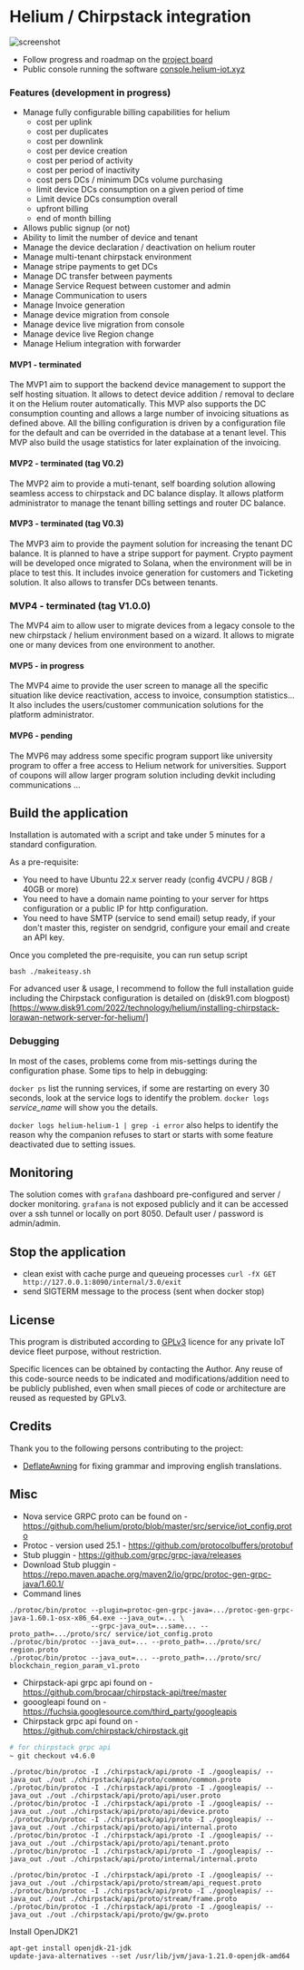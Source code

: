 # Helium / Chirpstack integration

![screenshot](homepage.png)

- Follow progress and roadmap on the [project board](https://github.com/users/disk91/projects/1/views/1)
- Public console running the software [console.helium-iot.xyz](https://console.helium-iot.xyz)

### Features (development in progress)

- Manage fully configurable billing capabilities for helium
    - cost per uplink
    - cost per duplicates
    - cost per downlink
    - cost per device creation
    - cost per period of activity
    - cost per period of inactivity
    - cost pers DCs / minimum DCs volume purchasing
    - limit device DCs consumption on a given period of time
    - Limit device DCs consumption overall
    - upfront billing
    - end of month billing
- Allows public signup (or not)
- Ability to limit the number of device and tenant
- Manage the device declaration / deactivation on helium router
- Manage multi-tenant chirpstack environment
- Manage stripe payments to get DCs
- Manage DC transfer between payments
- Manage Service Request between customer and admin
- Manage Communication to users
- Manage Invoice generation
- Manage device migration from console
- Manage device live migration from console
- Manage device live Region change
- Manage Helium integration with forwarder


#### MVP1 - terminated
The MVP1 aim to support the backend device management to support the self hosting situation. It allows to detect device 
addition / removal to declare it on the Helium router automatically. This MVP also supports the DC consumption counting
and allows a large number of invoicing situations as defined above. All the billing configuration is driven by a 
configuration file for the default and can be overrided in the database at a tenant level. This MVP also build the usage 
statistics for later explaination of the invoicing.

#### MVP2 - terminated (tag V0.2)
The MVP2 aim to provide a muti-tenant, self boarding solution allowing seamless access to chirpstack and DC balance display.
It allows platform administrator to manage the tenant billing settings and router DC balance.

#### MVP3 - terminated (tag V0.3)
The MVP3 aim to provide the payment solution for increasing the tenant DC balance. It is planned to have a stripe support
for payment. Crypto payment will be developed once migrated to Solana, when the environment will be in place to test this.
It includes invoice generation for customers and Ticketing solution. It also allows to transfer DCs between tenants.

### MVP4 - terminated (tag V1.0.0)
The MVP4 aim to allow user to migrate devices from a legacy console to the new chirpstack / helium environment based on a wizard.
It allows to migrate one or many devices from one environment to another.

#### MVP5 - in progress
The MVP4 aime to provide the user screen to manage all the specific situation like device reactivation, access to invoice, 
consumption statistics... It also includes the users/customer communication solutions for the platform administrator.

#### MVP6 - pending
The MVP6 may address some specific program support like university program to offer a free access to Helium network for
universities. Support of coupons will allow larger program solution including devkit including communications ...


## Build the application

Installation is automated with a script and take under 5 minutes for a standard configuration.

As a pre-requisite:
- You need to have Ubuntu 22.x server ready (config 4VCPU / 8GB / 40GB or more)
- You need to have a domain name pointing to your server for https configuration or a public IP for http configuration.
- You need to have SMTP (service to send email) setup ready, if your don't master this, register on sendgrid, configure your email
and create an API key. 

Once you completed the pre-requisite, you can run setup script
```
bash ./makeiteasy.sh
```

For advanced user & usage, I recommend to follow the full installation guide including the Chirpstack configuration is detailed on (disk91.com blogpost)[https://www.disk91.com/2022/technology/helium/installing-chirpstack-lorawan-network-server-for-helium/]

### Debugging

In most of the cases, problems come from mis-settings during the configuration phase.
Some tips to help in debugging:

`docker ps` list the running services, if some are restarting on every 30 seconds, look at the service logs to identify the problem. `docker logs` *service_name* will show you the details.

`docker logs helium-helium-1 | grep -i error` also helps to identify the reason why the companion refuses to start or starts with some feature deactivated due to setting issues.

## Monitoring

The solution comes with `grafana` dashboard pre-configured and server / docker monitoring. `grafana` is not exposed publicly and
it can be accessed over a ssh tunnel or locally on port 8050. Default user / password is admin/admin.

## Stop the application
- clean exist with cache purge and queueing processes
 `curl -fX GET http://127.0.0.1:8090/internal/3.0/exit`
- send SIGTERM message to the process (sent when docker stop)


## License
This program is distributed according to [GPLv3](https://www.gnu.org/licenses/gpl-3.0.en.html) licence for any private 
IoT device fleet purpose, without restriction.

Specific licences can be obtained by contacting the Author. Any reuse of this code-source needs to be indicated and modifications/addition need to 
be publicly published, even when small pieces of code or architecture are reused as requested by GPLv3.

## Credits
Thank you to the following persons contributing to the project:
- [DeflateAwning](https://github.com/DeflateAwning) for fixing grammar and improving english translations.


## Misc
- Nova service GRPC proto can be found on - https://github.com/helium/proto/blob/master/src/service/iot_config.proto
- Protoc - version used 25.1 - https://github.com/protocolbuffers/protobuf
- Stub pluggin - https://github.com/grpc/grpc-java/releases
- Download Stub pluggin - https://repo.maven.apache.org/maven2/io/grpc/protoc-gen-grpc-java/1.60.1/
- Command lines
```agsl
./protoc/bin/protoc --plugin=protoc-gen-grpc-java=.../protoc-gen-grpc-java-1.60.1-osx-x86_64.exe --java_out=... \
                    --grpc-java_out=...same... --proto_path=.../proto/src/ service/iot_config.proto
./protoc/bin/protoc --java_out=... --proto_path=.../proto/src/ region.proto
./protoc/bin/protoc --java_out=... --proto_path=.../proto/src/ blockchain_region_param_v1.proto
```

- Chirpstack-api grpc api found on - https://github.com/brocaar/chirpstack-api/tree/master
- gooogleapi found on - https://fuchsia.googlesource.com/third_party/googleapis
- Chirpstack grpc api found on - https://github.com/chirpstack/chirpstack.git
```bash
# for chirpstack grpc api
~ git checkout v4.6.0
```

````
./protoc/bin/protoc -I ./chirpstack/api/proto -I ./googleapis/ --java_out ./out ./chirpstack/api/proto/common/common.proto
./protoc/bin/protoc -I ./chirpstack/api/proto -I ./googleapis/ --java_out ./out ./chirpstack/api/proto/api/user.proto 
./protoc/bin/protoc -I ./chirpstack/api/proto -I ./googleapis/ --java_out ./out ./chirpstack/api/proto/api/device.proto
./protoc/bin/protoc -I ./chirpstack/api/proto -I ./googleapis/ --java_out ./out ./chirpstack/api/proto/api/internal.proto
./protoc/bin/protoc -I ./chirpstack/api/proto -I ./googleapis/ --java_out ./out ./chirpstack/api/proto/api/tenant.proto
./protoc/bin/protoc -I ./chirpstack/api/proto -I ./googleapis/ --java_out ./out ./chirpstack/api/proto/internal/internal.proto

./protoc/bin/protoc -I ./chirpstack/api/proto -I ./googleapis/ --java_out ./out ./chirpstack/api/proto/stream/api_request.proto
./protoc/bin/protoc -I ./chirpstack/api/proto -I ./googleapis/ --java_out ./out ./chirpstack/api/proto/stream/frame.proto
./protoc/bin/protoc -I ./chirpstack/api/proto -I ./googleapis/ --java_out ./out ./chirpstack/api/proto/gw/gw.proto
````

Install OpenJDK21
```
apt-get install openjdk-21-jdk
update-java-alternatives --set /usr/lib/jvm/java-1.21.0-openjdk-amd64
```